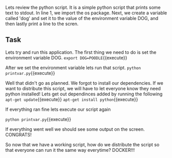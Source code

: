 Lets review the python script. It is a simple python script that prints some text to stdout. 
In line 1, we import the os package. Next, we create a variable called 'dog' and set it to the value of the environment variable DOG, and then lastly print a line to the scren.

## Task
Lets try and run this application. The first thing we need to do is set the environment variable DOG.
`export DOG=POODLE`{{execute}}

After we set the environment variable lets run that script. 
`python printvar.py`{{execute}}

Well that didn't go as planned. We forgot to install our dependencies. If we want to distribute this script, we will have to let everyone know they need python installed! Lets get out dependinces added by running the following
`apt-get update`{{execute}}
`apt-get install python`{{execute}}

If everything ran fine lets execute our script again

`python printvar.py`{{execute}}

If everything went well we should see some output on the screen. CONGRATS!

So now that we have a working script, how do we distribute the script so that everyone can run it the same way everytime? DOCKER!!!